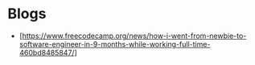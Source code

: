 # Blogs

- [https://www.freecodecamp.org/news/how-i-went-from-newbie-to-software-engineer-in-9-months-while-working-full-time-460bd8485847/]

